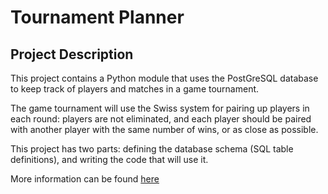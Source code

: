 # Tournament Planner
## Project Description
This project contains a Python module that uses the PostGreSQL database to keep track of players and matches in a game tournament.

The game tournament will use the Swiss system for pairing up players in each round: players are not eliminated, and each player should be paired with another player with the same number of wins, or as close as possible.

This project has two parts: defining the database schema (SQL table definitions), and writing the code that will use it.

More information can be found [here](https://classroom.udacity.com/courses/ud197/lessons/3521918727/concepts/35196892840923)
